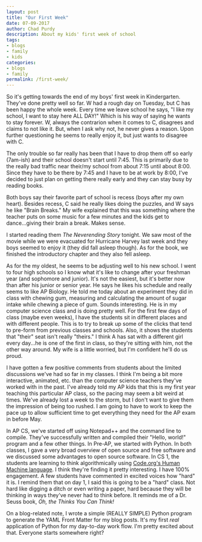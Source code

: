 ```yaml
---
layout: post
title: "Our First Week"
date: 07-09-2017
author: Chad Purdy
description: About my kids' first week of school
tags:
- blogs
- family
- kids
categories:
- blogs
- family
permalink: /first-week/
---
```

So it's getting towards the end of my boys' first week in Kindergarten.  They've done pretty well so far.  W had a rough day on Tuesday, but C has been happy the whole week.  Every time we leave school he says, "I like my school, I want to stay here ALL DAY!" Which is his way of saying he wants to stay forever.  W, always the contrarion when it comes to C, disagrees and claims to not like it.  But, when I ask why not, he never gives a reason.  Upon further questioning he seems to really enjoy it, but just wants to disagree with C.  

The only trouble so far really has been that I have to drop them off so early (7am-ish) and their school doesn't start until 7:45.  This is primarily due to the really bad traffic near their/my school from about 7:15 until about 8:00.  Since they have to be there by 7:45 and I have to be at work by 8:00, I've decided to just plan on getting there really early and they can stay busy by reading books. 

Both boys say their favorite part of school is recess (boys after my own heart).  Besides recess, C said he really likes doing the puzzles, and W says he like "Brain Breaks."  My wife explained that this was something where the teacher puts on some music for a few minutes and the kids get to dance...giving their brain a break.  Makes sense. 

I started reading them <i>The Neverending Story</i> tonight.  We saw most of the movie while we were evacuated for Hurricane Harvey last week and they boys seemed to enjoy it (they did fall asleep though).  As for the book, we finished the introductory chapter and they also fell asleep.

As for the my oldest, he seems to be adjusting well to his new school. I went to four high schools so I know what it's like to change after your freshman year (and sophomore and junior).  It's not the easiest, but it's better now than after his junior or senior year.  He says he likes his schedule and really seems to like AP Biology.  He told me today about an experiment they did in class with chewing gum, measuring and calculating the amount of sugar intake while chewing a piece of gum.  Sounds interesting.  He is in my computer science class and is doing pretty well.  For the first few days of class (maybe even weeks), I have the students sit in different places and with different people.  This is to try to break up some of the clicks that tend to pre-form from previous classes and schools.  Also, it shows the students that "their" seat isn't really "theirs."  I think A has sat with a different girl every day...he is one of the first in class, so they're sitting with him, not the other way around.  My wife is  a little worried, but I'm confident he'll do us proud.  

I have gotten a few positive comments from students about the limited discussions we've had so far in my classes.  I think I'm being a bit more interactive, animated, etc. than the computer science teachers they've worked with in the past.  I've already told my AP kids that this is my first year teaching this particular AP class, so the pacing may seem a bit weird at times.  We've already lost a week to the storm, but I don't want to give them the impression of being too rushed.  I am going to have to work to keep the pace up to allow sufficient time to get everything they need for the AP exam in before May.

In AP CS, we've started off using Notepad++ and the command line to compile.  They've successfully written and compiled their "Hello, world!" program and a few other things.  In Pre-AP, we started with Python.  In both classes, I gave a very broad overview of open source and free software and we discussed some advantages to open source software.  In CS 1, the students are learning to think algorithmically using <a href="https://docs.google.com/document/d/1OGN091PuMtj8mrRLpfhV1oGJxz9dHDaqwJ-PGyenxbU/export?format=pdf">Code.org's Human Machine language</a>.  I think they're finding it pretty interesting. I have 100% engagement.  A few students have commented in excited voices how "hard" it is.  I remind them that on day 1, I said this is going to be a "hard" class.  Not hard like digging a ditch or even writing a paper, hard because they will be thinking in ways they've never had to think before.  It reminds me of a Dr. Seuss book, <i>Oh, the Thinks You Can Think!</i>      

On a blog-related note, I wrote a simple (REALLY SIMPLE) Python program to generate the YAML Front Matter for my blog posts.  It's my first <i>real</i> application of Python for my day-to-day work flow.  I'm pretty excited about that.  Everyone starts somewhere right?